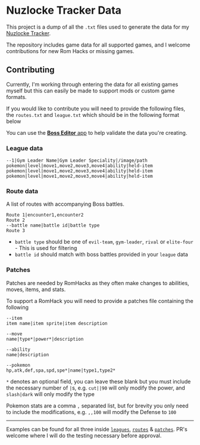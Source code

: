 # Nuzlocke Tracker Data

This project is a dump of all the `.txt` files used to generate the
data for my [Nuzlocke Tracker](https://nuzlocke.vercel.app).

The repository includes game data for all supported games, and I
welcome contributions for new Rom Hacks or missing games.

## Contributing

Currently, I'm working through entering the data for all existing
games myself but this can easily be made to support mods or custom game
formats.

If you would like to contribute you will need to provide the following files, the
`routes.txt` and `league.txt` which should be in the following format
below

You can use the [**Boss Editor** app](https://nuzlocke-builder.vercel.app/) to help validate the data you're creating.

### **League data**
```
--1|Gym Leader Name|Gym Leader Speciality|/image/path
pokemon|level|move1,move2,move3,move4|ability|held-item
pokemon|level|move1,move2,move3,move4|ability|held-item
pokemon|level|move1,move2,move3,move4|ability|held-item
```

### **Route data**
A list of routes with accompanying Boss battles.

```
Route 1|encounter1,encounter2
Route 2
--battle name|battle id|battle type
Route 3
```

- `battle type` should be one of `evil-team`, `gym-leader`, `rival` or `elite-four` - This is used for filtering
- `battle id` should match with boss battles provided in your `league` data

### **Patches**

Patches are needed by RomHacks as they often make changes to abilities, moves, items, and stats.

To support a RomHack you will need to provide a patches file containing the following

```
--item
item name|item sprite|item description
```

```
--move
name|type*|power*|description
```


```
--ability
name|description
```

```
--pokemon
hp,atk,def,spa,spd,spe*|name|type1,type2*
```

`*` denotes an optional field, you can leave these blank but you must include the necessary number of `|`s, e.g. `cut||90` will only modify the power, and `slash|dark` will only modify the type

Pokemon stats are a comma `,` separated list, but for brevity you only need to include the modifications, e.g. `,,100` will modify the Defense to `100`

---

Examples can be found for all three inside [`leagues`](/leagues), [`routes`](/routes) & [`patches`](/patches).
PR's welcome where I will do the testing necessary before approval.

